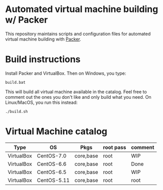 # Automated virtual machine building w/ Packer
This repository maintains scripts and configuration files for automated
virtual machine building with [Packer][1].

# Build instructions
Install Packer and VirtualBox. Then on Windows, you type:

    build.bat

This will build all virtual machine available in the catalog. Feel free
to comment out the ones you don't like and only build what you need.
On Linux/MacOS, you run this instead:

    ./build.sh

# Virtual Machine catalog
| Type          | OS            | Pkgs      | root pass | comment   |
| ------------- | ------------- | --------- | --------- | --------- |
| VirtualBox    | CentOS-7.0    | core,base | root      | WIP       |
| VirtualBox    | CentOS-6.6    | core,base | root      | Done      |
| VirtualBox    | CentOS-6.5    | core,base | root      | WIP       |
| VirtualBox    | CentOS-5.11   | core,base | root      | root      |

[1]: https://github.com/mitchellh/packer
